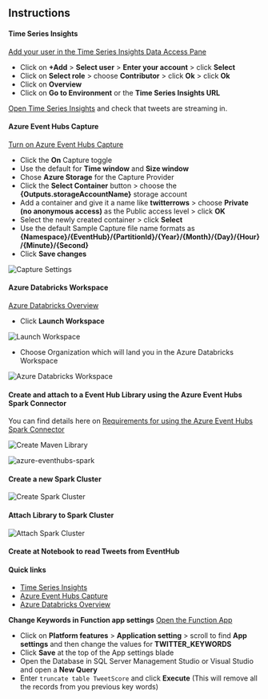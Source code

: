 ## Instructions

#### Time Series Insights
[Add your user in the Time Series Insights Data Access Pane]({Outputs.dataAccessPaneUrl})

 * Click on **+Add** > **Select user** > **Enter your account** > click **Select**
 * Click on **Select role** > choose **Contributor** > click **Ok** > click **Ok**
 * Click on **Overview**
 * Click on **Go to Environment** or the **Time Series Insights URL**
 
 [Open Time Series Insights](https://insights.timeseries.azure.com/) and check that tweets are streaming in. 

 #### Azure Event Hubs Capture
[Turn on Azure Event Hubs Capture]({Outputs.ehCapture})

 * Click the **On** Capture toggle
 * Use the default for **Time window** and **Size window**
 * Chose **Azure Storage** for the Capture Provider
 * Click the **Select Container** button > choose the **{Outputs.storageAccountName}** storage account
 * Add a container and give it a name like **twitterrows** > choose **Private (no anonymous access)** as the Public access level > click **OK**
 * Select the newly created container > click **Select**
 * Use the default Sample Capture file name formats as **{Namespace}/{EventHub}/{PartitionId}/{Year}/{Month}/{Day}/{Hour}/{Minute}/{Second}**
 * Click **Save changes**

![Capture Settings](https://raw.githubusercontent.com/Azure/data-ai-iot/master/databricks/assets/Capture.JPG)

#### Azure Databricks Workspace
[Azure Databricks Overview]({Outputs.databricksOverviewUrl})

* Click **Launch Workspace**

![Launch Workspace](https://raw.githubusercontent.com/Azure/data-ai-iot/master/databricks/assets/LaunchWorkspace.JPG)

* Choose Organization which will land you in the Azure Databricks Workspace

![Azure Databricks Workspace](https://raw.githubusercontent.com/Azure/data-ai-iot/master/databricks/assets/databricksWorkspace.JPG)

#### Create and attach to a Event Hub Library using the Azure Event Hubs Spark Connector

You can find details here on [Requirements for using the Azure Event Hubs Spark Connector](https://docs.azuredatabricks.net/spark/latest/structured-streaming/streaming-event-hubs.html#requirements)

![Create Maven Library](https://raw.githubusercontent.com/Azure/data-ai-iot/master/databricks/assets/createMavenLibrary.JPG)

![azure-eventhubs-spark](https://raw.githubusercontent.com/Azure/data-ai-iot/master/databricks/assets/azure-eventhubs-spark.JPG)

#### Create a new Spark Cluster

![Create Spark Cluster](https://raw.githubusercontent.com/Azure/data-ai-iot/master/databricks/assets/newCluster.JPG)

#### Attach Library to Spark Cluster

![Attach Spark Cluster](https://raw.githubusercontent.com/Azure/data-ai-iot/master/databricks/assets/attachLibrary.JPG)

#### Create at Notebook to read Tweets from EventHub


#### Quick links
* [Time Series Insights](https://insights.timeseries.azure.com/)
* [Azure Event Hubs Capture]({Outputs.ehCapture})
* [Azure Databricks Overview]({Outputs.databricksOverviewUrl})

**Change Keywords in Function app settings**
[Open the Function App](https://ms.portal.azure.com/?flight=1#blade/WebsitesExtension/FunctionsIFrameBlade/id/%2Fsubscriptions%2F{SubscriptionId}%2FresourceGroups%2F{ProjectName}%2Fproviders%2FMicrosoft.Web%2Fsites%2F{Outputs.functionAppName})

 * Click on **Platform features** > **Application setting** > scroll to find **App settings** and then change the values for **TWITTER_KEYWORDS**
 * Click **Save** at the top of the App settings blade
 * Open the Database in SQL Server Management Studio or Visual Studio and open a **New Query**
 * Enter ```truncate table TweetScore``` and click **Execute** (This will remove all the records from you previous key words)